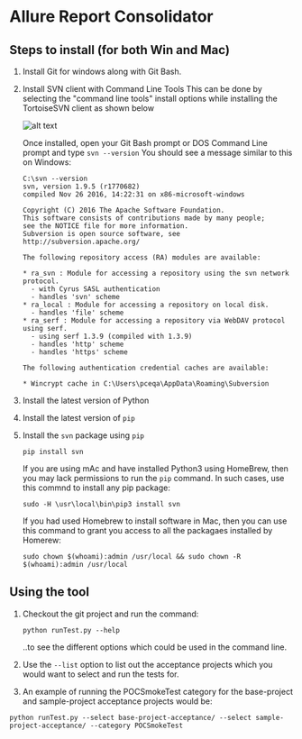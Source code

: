 # Allure Report Consolidator
## Steps to install (for both Win and Mac)
1. Install Git for windows along with Git Bash.
1. Install SVN client with Command Line Tools
   This can be done by selecting the "command line tools" install options while installing the TortoiseSVN client as shown below
   
   
   ![alt text](https://github.com/sridharaiyer/allure_report_consolidator/blob/master/images/svn/command_line_tool.png "command_line_tool")

   Once installed, open your Git Bash prompt or DOS Command Line prompt and type `svn --version`
   You should see a message similar to this on Windows:
   
   ```
   C:\svn --version
   svn, version 1.9.5 (r1770682)
   compiled Nov 26 2016, 14:22:31 on x86-microsoft-windows

   Copyright (C) 2016 The Apache Software Foundation.
   This software consists of contributions made by many people;
   see the NOTICE file for more information.
   Subversion is open source software, see http://subversion.apache.org/

   The following repository access (RA) modules are available:

   * ra_svn : Module for accessing a repository using the svn network protocol.
     - with Cyrus SASL authentication
     - handles 'svn' scheme
   * ra_local : Module for accessing a repository on local disk.
     - handles 'file' scheme
   * ra_serf : Module for accessing a repository via WebDAV protocol using serf.
     - using serf 1.3.9 (compiled with 1.3.9)
     - handles 'http' scheme
     - handles 'https' scheme

   The following authentication credential caches are available:

   * Wincrypt cache in C:\Users\pceqa\AppData\Roaming\Subversion
   ```
   
1. Install the latest version of Python
1. Install the latest version of `pip`
1. Install the `svn` package using `pip`

   `pip install svn`

   If you are using mAc and have installed Python3 using HomeBrew, then you may lack permissions to run the `pip` command. In such cases, use this commnd to install any pip package:
   
   `sudo -H \usr\local\bin\pip3 install svn`
   
   If you had used Homebrew to install software in Mac, then you can use this command to grant you access to all the packagaes installed by Homerew:
   
   `sudo chown $(whoami):admin /usr/local && sudo chown -R $(whoami):admin /usr/local`

## Using the tool
1. Checkout the git project and run the command:

   `python runTest.py --help`
   
   ..to see the different options which could be used in the command line.
1. Use the `--list` option to list out the acceptance projects which you would want to select and run the tests for.
1. An example of running the POCSmokeTest category for the base-project and sample-project acceptance projects would be:

`python runTest.py --select base-project-acceptance/ --select sample-project-acceptance/ --category POCSmokeTest`
